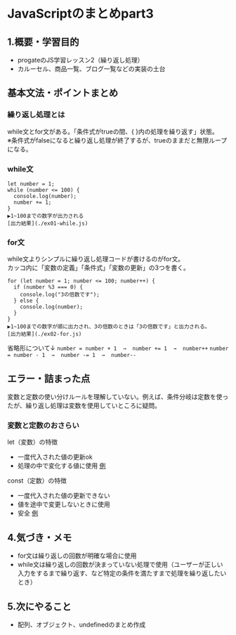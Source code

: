 # JavaScriptのまとめpart3

## 1.概要・学習目的
- progateのJS学習レッスン2（繰り返し処理）
- カルーセル、商品一覧、ブログ一覧などの実装の土台

## 基本文法・ポイントまとめ
### 繰り返し処理とは
while文とfor文がある。「条件式がtrueの間、{ }内の処理を繰り返す」状態。  
※条件式がfalseになると繰り返し処理が終了するが、trueのままだと無限ループになる。
### while文
```
let number = 1;  
while (number <= 100) {
  console.log(number);
  number += 1;
}
▶1~100までの数字が出力される
[出力結果](./ex01-while.js)
```

### for文
while文よりシンプルに繰り返し処理コードが書けるのがfor文。  
カッコ内に「変数の定義」「条件式」「変数の更新」の3つを書く。

```
for (let number = 1; number <= 100; number++) {
  if (number %3 === 0) {
    console.log("3の倍数です");
  } else {
    console.log(number);
  }
}
▶1~100までの数字が順に出力され、3の倍数のときは「3の倍数です」と出力される。
[出力結果](./ex02-for.js)
```
省略形について↓
`number = number + 1  →  number += 1  →  number++`
`number = number - 1  →  number -= 1  →  number--`

## エラー・詰まった点
変数と定数の使い分けルールを理解していない。例えば、条件分岐は定数を使ったが、繰り返し処理は変数を使用していところに疑問。
### 変数と定数のおさらい
let（変数）の特徴
- 一度代入された値の更新ok
- 処理の中で変化する値に使用
[例](./ex03-let.js)

const（定数）の特徴
- 一度代入された値の更新できない
- 値を途中で変更しないときに使用
- 安全
[例](./ex04-const.js)

## 4.気づき・メモ
- for文は繰り返しの回数が明確な場合に使用
- while文は繰り返しの回数が決まっていない処理で使用（ユーザーが正しい入力をするまで繰り返す、など特定の条件を満たすまで処理を繰り返したいとき）

## 5.次にやること
- 配列、オブジェクト、undefinedのまとめ作成
